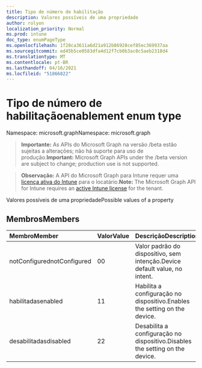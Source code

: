 ```yaml
---
title: Tipo de número de habilitação
description: Valores possíveis de uma propriedade
author: rolyon
localization_priority: Normal
ms.prod: intune
doc_type: enumPageType
ms.openlocfilehash: 1f28ca3611a6d21a912b86928cef85ec369937aa
ms.sourcegitcommit: ed45b5ce0583dfa4d12f7cb0b3ac0c5aeb2318d4
ms.translationtype: MT
ms.contentlocale: pt-BR
ms.lasthandoff: 04/16/2021
ms.locfileid: "51866822"
---
```

# <a name="enablement-enum-type"></a><span data-ttu-id="2a48d-103">Tipo de número de habilitação</span><span class="sxs-lookup"><span data-stu-id="2a48d-103">enablement enum type</span></span>

<span data-ttu-id="2a48d-104">Namespace: microsoft.graph</span><span class="sxs-lookup"><span data-stu-id="2a48d-104">Namespace: microsoft.graph</span></span>

> <span data-ttu-id="2a48d-105">**Importante:** As APIs do Microsoft Graph na versão /beta estão sujeitas a alterações; não há suporte para uso de produção.</span><span class="sxs-lookup"><span data-stu-id="2a48d-105">**Important:** Microsoft Graph APIs under the /beta version are subject to change; production use is not supported.</span></span>

> <span data-ttu-id="2a48d-106">**Observação:** A API do Microsoft Graph para Intune requer uma [licença ativa do Intune](https://go.microsoft.com/fwlink/?linkid=839381) para o locatário.</span><span class="sxs-lookup"><span data-stu-id="2a48d-106">**Note:** The Microsoft Graph API for Intune requires an [active Intune license](https://go.microsoft.com/fwlink/?linkid=839381) for the tenant.</span></span>

<span data-ttu-id="2a48d-107">Valores possíveis de uma propriedade</span><span class="sxs-lookup"><span data-stu-id="2a48d-107">Possible values of a property</span></span>

## <a name="members"></a><span data-ttu-id="2a48d-108">Membros</span><span class="sxs-lookup"><span data-stu-id="2a48d-108">Members</span></span>
|<span data-ttu-id="2a48d-109">Membro</span><span class="sxs-lookup"><span data-stu-id="2a48d-109">Member</span></span>|<span data-ttu-id="2a48d-110">Valor</span><span class="sxs-lookup"><span data-stu-id="2a48d-110">Value</span></span>|<span data-ttu-id="2a48d-111">Descrição</span><span class="sxs-lookup"><span data-stu-id="2a48d-111">Description</span></span>|
|:---|:---|:---|
|<span data-ttu-id="2a48d-112">notConfigured</span><span class="sxs-lookup"><span data-stu-id="2a48d-112">notConfigured</span></span>|<span data-ttu-id="2a48d-113">0</span><span class="sxs-lookup"><span data-stu-id="2a48d-113">0</span></span>|<span data-ttu-id="2a48d-114">Valor padrão do dispositivo, sem intenção.</span><span class="sxs-lookup"><span data-stu-id="2a48d-114">Device default value, no intent.</span></span>|
|<span data-ttu-id="2a48d-115">habilitadas</span><span class="sxs-lookup"><span data-stu-id="2a48d-115">enabled</span></span>|<span data-ttu-id="2a48d-116">1</span><span class="sxs-lookup"><span data-stu-id="2a48d-116">1</span></span>|<span data-ttu-id="2a48d-117">Habilita a configuração no dispositivo.</span><span class="sxs-lookup"><span data-stu-id="2a48d-117">Enables the setting on the device.</span></span>|
|<span data-ttu-id="2a48d-118">desabilitadas</span><span class="sxs-lookup"><span data-stu-id="2a48d-118">disabled</span></span>|<span data-ttu-id="2a48d-119">2</span><span class="sxs-lookup"><span data-stu-id="2a48d-119">2</span></span>|<span data-ttu-id="2a48d-120">Desabilita a configuração no dispositivo.</span><span class="sxs-lookup"><span data-stu-id="2a48d-120">Disables the setting on the device.</span></span>|




